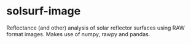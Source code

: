 # solsurf-image
Reflectance (and other) analysis of solar reflector surfaces using RAW format images. Makes use of numpy, rawpy and pandas.
